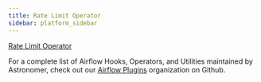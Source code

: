 ```yaml
---
title: Rate Limit Operator
sidebar: platform_sidebar
---
```


[Rate Limit Operator](https://github.com/airflow-plugins/rate_limit_plugin/blob/master/operators/rate_limit_operator.py)

For a complete list of Airflow Hooks, Operators, and Utilities maintained by Astronomer, check out our [Airflow Plugins](https://github.com/airflow-plugins?utf8=%E2%9C%93&q=&type=&language=) organization on Github.